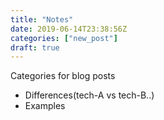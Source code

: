 ```yaml
---
title: "Notes"
date: 2019-06-14T23:38:56Z
categories: ["new_post"]
draft: true
---
```


Categories for blog posts

* Differences(tech-A vs tech-B..)
* Examples